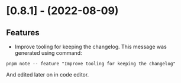 [//]: # "s-0.8.1"

# [0.8.1] - (2022-08-09)

## Features

- Improve tooling for keeping the changelog.
  This message was generated using command:

```
pnpm note -- feature "Improve tooling for keeping the changelog"
```

And edited later on in code editor.

[//]: # "e-0.8.1"
